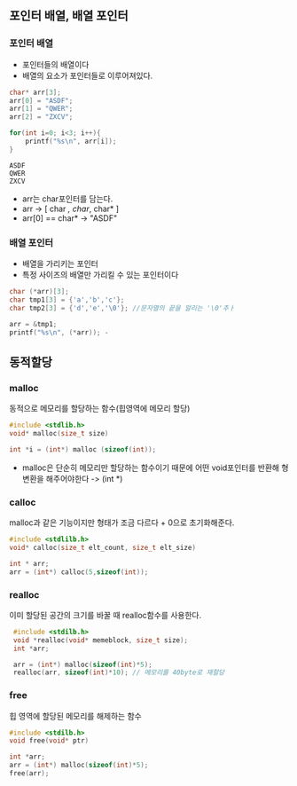 

## 포인터 배열, 배열 포인터
### 포인터 배열
* 포인터들의 배열이다
* 배열의 요소가 포인터들로 이루어져있다.
```c
char* arr[3];
arr[0] = "ASDF";
arr[1] = "QWER";
arr[2] = "ZXCV";

for(int i=0; i<3; i++){
	printf("%s\n", arr[i]);
}
```
```
ASDF
QWER
ZXCV
```

* arr는 char포인터를 담는다. 
* arr -> [ char *, char*, char* ]
* arr[0] == char* -> "ASDF"

### 배열 포인터
* 배열을 가리키는 포인터
* 특정 사이즈의 배열만 가리킬 수 있는 포인터이다

```c
char (*arr)[3];
char tmp1[3] = {'a','b','c'};
char tmp2[3] = {'d','e','\0'}; //문자열의 끝을 알리는 '\0'추ㅏ

arr = &tmp1;
printf("%s\n", (*arr)); -
```

## 동적할당
### malloc
동적으로 메모리를 할당하는 함수(힙영역에 메모리 할당)
```c
#include <stdlib.h>
void* malloc(size_t size)

int *i = (int*) malloc (sizeof(int));
```
* malloc은 단순히 메모리만 할당하는 함수이기 때문에 어떤 void포인터를 반환해 형변환을 해주어야한다 -> (int *)

### calloc
malloc과 같은 기능이지만 형태가 조금 다르다 + 0으로 초기화해준다.
```c
#include <stdlilb.h>
void* calloc(size_t elt_count, size_t elt_size)

int * arr;
arr = (int*) calloc(5,sizeof(int));
```

### realloc
이미 할당된 공간의 크기를 바꿀 때 realloc함수를 사용한다.
```c
 #include <stdilb.h>
 void *realloc(void* memeblock, size_t size);
 int *arr;

 arr = (int*) malloc(sizeof(int)*5);
 realloc(arr, sizeof(int)*10); // 메모리를 40byte로 재할당
```

### free
힙 영역에 할당된 메모리를 해제하는 함수
```c
#include <stdilb.h>
void free(void* ptr)

int *arr;
arr = (int*) malloc(sizeof(int)*5);
free(arr);
```
<!--stackedit_data:
eyJoaXN0b3J5IjpbLTEwMjAwNTM5MTAsLTU2MDQ3Mzc3OCwtMT
gzNzMzNzk5OF19
-->